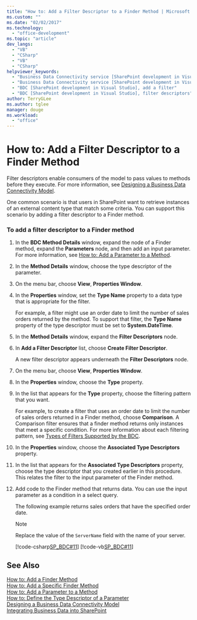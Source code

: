 ```yaml
---
title: "How to: Add a Filter Descriptor to a Finder Method | Microsoft Docs"
ms.custom: ""
ms.date: "02/02/2017"
ms.technology: 
  - "office-development"
ms.topic: "article"
dev_langs: 
  - "VB"
  - "CSharp"
  - "VB"
  - "CSharp"
helpviewer_keywords: 
  - "Business Data Connectivity service [SharePoint development in Visual Studio], filter descriptors"
  - "Business Data Connectivity service [SharePoint development in Visual Studio], add a filter"
  - "BDC [SharePoint development in Visual Studio], add a filter"
  - "BDC [SharePoint development in Visual Studio], filter descriptors"
author: TerryGLee
ms.author: tglee
manager: douge
ms.workload: 
  - "office"
---
```

# How to: Add a Filter Descriptor to a Finder Method
  Filter descriptors enable consumers of the model to pass values to methods before they execute. For more information, see [Designing a Business Data Connectivity Model](../sharepoint/designing-a-business-data-connectivity-model.md).  
  
 One common scenario is that users in SharePoint want to retrieve instances of an external content type that match some criteria. You can support this scenario by adding a filter descriptor to a Finder method.  
  
### To add a filter descriptor to a Finder method  
  
1.  In the **BDC Method Details** window, expand the node of a Finder method, expand the **Parameters** node, and then add an input parameter. For more information, see [How to: Add a Parameter to a Method](../sharepoint/how-to-add-a-parameter-to-a-method.md).  
  
2.  In the **Method Details** window, choose the type descriptor of the parameter.  
  
3.  On the menu bar, choose **View**, **Properties Window**.  
  
4.  In the **Properties** window, set the **Type Name** property to a data type that is appropriate for the filter.  
  
     For example, a filter might use an order date to limit the number of sales orders returned by the method. To support that filter, the **Type Name** property of the type descriptor must be set to **System.DateTime**.  
  
5.  In the **Method Details** window, expand the **Filter Descriptors** node.  
  
6.  In **Add a Filter Descriptor** list, choose **Create Filter Descriptor**.  
  
     A new filter descriptor appears underneath the **Filter Descriptors** node.  
  
7.  On the menu bar, choose **View**, **Properties Window**.  
  
8.  In the **Properties** window, choose the **Type** property.  
  
9. In the list that appears for the **Type** property, choose the filtering pattern that you want.  
  
     For example, to create a filter that uses an order date to limit the number of sales orders returned in a Finder method, choose **Comparison**. A Comparison filter ensures that a finder method returns only instances that meet a specific condition. For more information about each filtering pattern, see [Types of Filters Supported by the BDC](http://go.microsoft.com/fwlink/?LinkId=169287).  
  
10. In the **Properties** window, choose the **Associated Type Descriptors** property.  
  
11. In the list that appears for the **Associated Type Descriptors** property, choose the type descriptor that you created earlier in this procedure. This relates the filter to the input parameter of the Finder method.  
  
12. Add code to the Finder method that returns data. You can use the input parameter as a condition in a select query.  
  
     The following example returns sales orders that have the specified order date.  
  
    > [!NOTE]  
    >  Replace the value of the `ServerName` field with the name of your server.  
  
     [!code-csharp[SP_BDC#11](../sharepoint/codesnippet/CSharp/SP_BDC/bdcmodel1/salesorderservice.cs#11)]
     [!code-vb[SP_BDC#11](../sharepoint/codesnippet/VisualBasic/sp_bdc/bdcmodel1/salesorderservice.vb#11)]  
  
## See Also  
 [How to: Add a Finder Method](../sharepoint/how-to-add-a-finder-method.md)   
 [How to: Add a Specific Finder Method](../sharepoint/how-to-add-a-specific-finder-method.md)   
 [How to: Add a Parameter to a Method](../sharepoint/how-to-add-a-parameter-to-a-method.md)   
 [How to: Define the Type Descriptor of a Parameter](../sharepoint/how-to-define-the-type-descriptor-of-a-parameter.md)   
 [Designing a Business Data Connectivity Model](../sharepoint/designing-a-business-data-connectivity-model.md)   
 [Integrating Business Data into SharePoint](../sharepoint/integrating-business-data-into-sharepoint.md)  
  
  